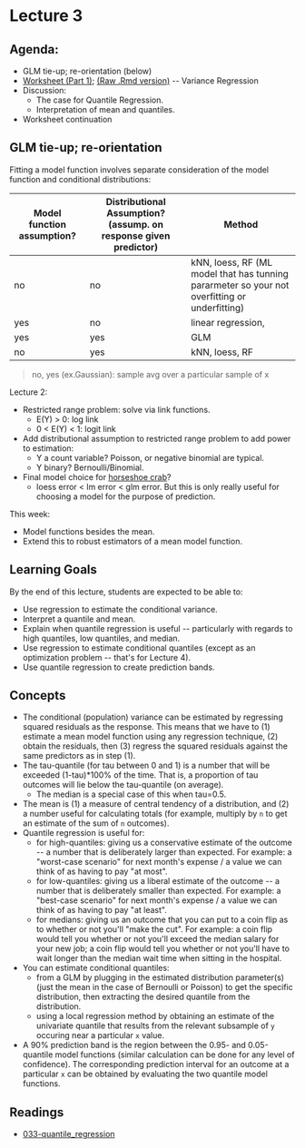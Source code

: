 # Lecture 3

## Agenda:

- GLM tie-up; re-orientation (below)
- [Worksheet (Part 1)](https://ubc-mds.github.io/DSCI_562/lec3/worksheet.nb.html);  [(Raw .Rmd version)](https://raw.githubusercontent.com/UBC-MDS/DSCI_562/master/lec3/worksheet.Rmd) -- Variance Regression
- Discussion:
    - The case for Quantile Regression.
    - Interpretation of mean and quantiles.
- Worksheet continuation

## GLM tie-up; re-orientation

Fitting a model function involves separate consideration of the model function and conditional distributions:

| Model function assumption? | Distributional Assumption? (assump. on response given predictor)| Method |
|----|----|----|
| no | no | kNN, loess, RF (ML model that has tunning pararmeter so your not overfitting or underfitting) |
| yes | no | linear regression,  |
| yes | yes | GLM |
| no | yes | kNN, loess, RF  |

> no, yes (ex.Gaussian): sample avg over a particular sample of x

Lecture 2:  

- Restricted range problem: solve via link functions.
    - E(Y) > 0: log link
    - 0 < E(Y) < 1: logit link
- Add distributional assumption to restricted range problem to add power to estimation:
    - Y a count variable? Poisson, or negative binomial are typical.
    - Y binary? Bernoulli/Binomial.
- Final model choice for [horseshoe crab](https://ubc-mds.github.io/DSCI_562/lec2/case_study.nb.html)?
	- loess error < lm error < glm error. But this is only really useful for choosing a model for the purpose of prediction.

This week:

- Model functions besides the mean.
- Extend this to robust estimators of a mean model function.


## Learning Goals

By the end of this lecture, students are expected to be able to:

- Use regression to estimate the conditional variance.
- Interpret a quantile and mean.
- Explain when quantile regression is useful -- particularly with regards to high quantiles, low quantiles, and median.
- Use regression to estimate conditional quantiles (except as an optimization problem -- that's for Lecture 4).
- Use quantile regression to create prediction bands.

## Concepts

- The conditional (population) variance can be estimated by regressing squared residuals as the response. This means that we have to (1) estimate a mean model function using any regression technique, (2) obtain the residuals, then (3) regress the squared residuals against the same predictors as in step (1).
- The tau-quantile (for tau between 0 and 1) is a number that will be exceeded (1-tau)\*100% of the time. That is, a proportion of tau outcomes will lie below the tau-quantile (on average).
	- The median is a special case of this when tau=0.5.
- The mean is (1) a measure of central tendency of a distribution, and (2) a number useful for calculating totals (for example, multiply by `n` to get an estimate of the sum of `n` outcomes).
- Quantile regression is useful for:
	- for high-quantiles: giving us a conservative estimate of the outcome -- a number that is deliberately larger than expected. For example: a "worst-case scenario" for next month's expense / a value we can think of as having to pay "at most".
	- for low-quantiles: giving us a liberal estimate of the outcome -- a number that is deliberately smaller than expected. For example: a "best-case scenario" for next month's expense / a value we can think of as having to pay "at least".
	- for medians: giving us an outcome that you can put to a coin flip as to whether or not you'll "make the cut". For example: a coin flip would tell you whether or not you'll exceed the median salary for your new job; a coin flip would tell you whether or not you'll have to wait longer than the median wait time when sitting in the hospital.
- You can estimate conditional quantiles:
	- from a GLM by plugging in the estimated distribution parameter(s) (just the mean in the case of Bernoulli or Poisson) to get the specific distribution, then extracting the desired quantile from the distribution.
	- using a local regression method by obtaining an estimate of the univariate quantile that results from the relevant subsample of `y` occuring near a particular `x` value.
- A 90% prediction band is the region between the 0.95- and 0.05-quantile model functions (similar calculation can be done for any level of confidence). The corresponding prediction interval for an outcome at a particular `x` can be obtained by evaluating the two quantile model functions.

## Readings

- [033-quantile_regression](./033-quantile_regression.html)
